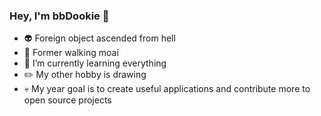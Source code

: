 ### Hey, I'm bbDookie 👋 

- 👽 Foreign object ascended from hell
- 🗿 Former walking moai
- 🌱 I’m currently learning everything
- ✏️ My other hobby is drawing
- 💀 My year goal is to create useful applications and contribute more to open source projects
